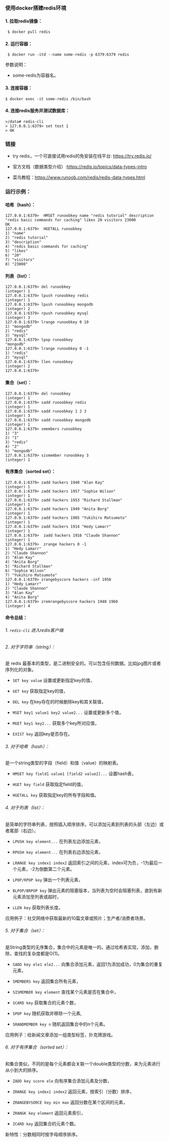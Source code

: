 ### 使用docker搭建redis环境

#### 1. 拉取redis镜像：
```
 $ docker pull redis
```
#### 2. 运行容器：
```
 $ docker run -itd --name some-redis -p 6379:6379 redis
```
 参数说明：

 + some-redis为容器名。


#### 3. 连接容器：
```
$ docker exec -it some-redis /bin/bash
```
#### 4. 连接redis服务并测试数据库：

```
>/data# redis-cli
> 127.0.0.1:6379> set test 1
> OK
```

### 链接

+ try redis，一个可直接试用redis的免安装在线平台: https://try.redis.io/

+ 官方文档（数据类型介绍）:https://redis.io/topics/data-types-intro
+ 菜鸟教程：https://www.runoob.com/redis/redis-data-types.html

### 运行示例：

#### 哈希（hash）：
```
127.0.0.1:6379>  HMSET runoobkey name "redis tutorial" description "redis basic commands for caching" likes 20 visitors 23000
OK
127.0.0.1:6379>  HGETALL runoobkey
1) "name"
2) "redis tutorial"
3) "description"
4) "redis basic commands for caching"
5) "likes"
6) "20"
7) "visitors"
8) "23000"
```

#### 列表（list）：
```
127.0.0.1:6379> del runoobkey
(integer) 1
127.0.0.1:6379> lpush runoobkey redis
(integer) 1
127.0.0.1:6379> lpush runoobkey mongodb
(integer) 2
127.0.0.1:6379> rpush runoobkey mysql
(integer) 3
127.0.0.1:6379> lrange runoobkey 0 10
1) "mongodb"
2) "redis"
3) "mysql"
127.0.0.1:6379> lpop runoobkey
"mongodb"
127.0.0.1:6379> lrange runoobkey 0 -1
1) "redis"
2) "mysql"
127.0.0.1:6379> llen runoobkey
(integer) 2
127.0.0.1:6379>
```

#### 集合（set）：
```
127.0.0.1:6379> del runoobkey
(integer) 1
127.0.0.1:6379> sadd runoobkey redis
(integer) 1
127.0.0.1:6379> sadd runoobkey 1 2 3
(integer) 3
127.0.0.1:6379> sadd runoobkey mongodb
(integer) 1
127.0.0.1:6379> smembers runoobkey
1) "3"
2) "1"
3) "redis"
4) "2"
5) "mongodb"
127.0.0.1:6379> sismember runoobkey 3
(integer) 1
```
#### 有序集合（sorted set）：
```
127.0.0.1:6379> zadd hackers 1940 "Alan Kay"
(integer) 1
127.0.0.1:6379> zadd hackers 1957 "Sophie Wilson"
(integer) 1
127.0.0.1:6379> zadd hackers 1953 "Richard Stallman"
(integer) 1
127.0.0.1:6379> zadd hackers 1949 "Anita Borg"
(integer) 1
127.0.0.1:6379> zadd hackers 1965 "Yukihiro Matsumoto"
(integer) 1
127.0.0.1:6379> zadd hackers 1914 "Hedy Lamarr"
(integer) 1
127.0.0.1:6379>  zadd hackers 1916 "Claude Shannon"
(integer) 1
127.0.0.1:6379>  zrange hackers 0 -1
1) "Hedy Lamarr"
2) "Claude Shannon"
3) "Alan Kay"
4) "Anita Borg"
5) "Richard Stallman"
6) "Sophie Wilson"
7) "Yukihiro Matsumoto"
127.0.0.1:6379> zrangebyscore hackers -inf 1950
1) "Hedy Lamarr"
2) "Claude Shannon"
3) "Alan Kay"
4) "Anita Borg"
127.0.0.1:6379> zremrangebyscore hackers 1940 1960
(integer) 4
```
#### 命令总结：

###### 1. ```redis-cli``` 进入redis客户端

###### 2. 对于字符串（string）：
是 redis 最基本的类型，是二进制安全的。可以包含任何数据。比如jpg图片或者序列化的对象。
+ ```SET key value``` 设置或更新指定key的值，
+ ```GET key``` 获取指定key的值，
+ ```DEL key``` 在key存在的时候删除key和其关联值，
+ ```MSET key1 value1 key2 value2...``` 设置或更新多个值，
+ ```MGET key1 key2...``` 获取多个key所对应值，

+ ```EXIST key``` 返回key是否存在。

###### 3. 对于哈希（hash）：
是一个string类型的字段（field）和值（value）的映射表。
+ ```HMSET key field1 value1 [field2 value2]...``` 设置hash表，
+ ```HGET key field``` 获取指定field的值，

+ ```HGETALL key``` 获取指定key的所有字段和值。

###### 4. 对于列表（list）：
是简单的字符串列表，按照插入顺序排序。可以添加元素到列表的头部（左边）或者尾部（右边）。
+ ```LPUSH key element...``` 在列表左边添加元素，
+ ```RPUSH key element...``` 在列表右边添加元素，
+ ```LRANGE key index1 index2``` 返回索引之间的元素，index可为负，-1为最后一个元素，-2为倒数第二个元素。
+ ```LPOP/RPOP key``` 弹出一个列表元素，
+ ```BLPOP/BRPOP key``` 弹出元素的阻塞版本，当列表为空时会阻塞列表，直到有新元素添加至列表或超时，

+ ```LLEN key``` 获取列表长度。

应用例子：社交网络中获取最新的10篇文章或照片；生产者/消费者场景。

###### 5. 对于集合（set）：
是String类型的无序集合，集合中的元素是唯一的。通过哈希表实现，添加，删除，查找的复杂度都是O(1)。
+ ```SADD key ele1 ele2...``` 向集合添加元素，返回1为添加成功，0为集合的重复元素，
+ ```SMEMBERS key``` 返回集合所有元素，
+ ```SISMEMBER key element``` 查找某个元素是否在集合中，
+ ```SCARD key``` 获取集合的元素个数，
+ ```SPOP key``` 随机获取并移除一个元素,

+ ```SRANDMEMBER key n``` 随机返回集合中的n个元素。

应用例子：给新闻文章添加一组类型标签，扑克牌游戏。

###### 6. 对于有序集合（sorted set）：
和集合类似，不同的是每个元素都会关联一个double类型的分数，来为元素进行从小到大的排序。
+ ```ZADD key score ele``` 向有序集合添加元素及分数，
+ ```ZRANGE key index1 index2``` 返回元素，按索引（分数）排序，
+ ```ZRANGEBYSORCE key min max``` 返回分数在某个区间的元素，
+ ```ZRANGK key element``` 返回元素索引，

+ ```ZCARD key``` 返回集合的元素个数。

新特性：分数相同时按字母顺序排序。

### 

